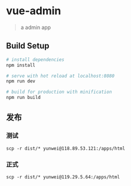 # vue-admin

> a admin app

## Build Setup

``` bash
# install dependencies
npm install

# serve with hot reload at localhost:8080
npm run dev

# build for production with minification
npm run build
```

## 发布

### 测试
```
scp -r dist/* yunwei@118.89.53.121:/apps/html
```

### 正式
```
scp -r dist/* yunwei@119.29.5.64:/apps/html
```



